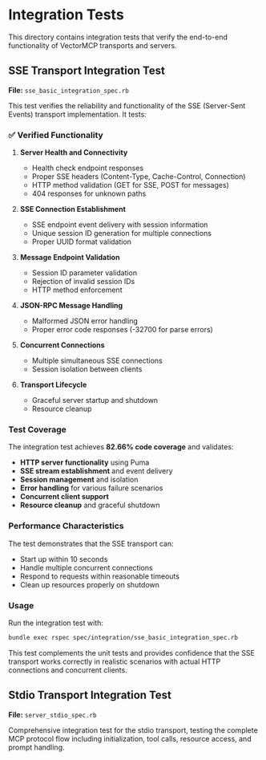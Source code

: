 # Integration Tests

This directory contains integration tests that verify the end-to-end functionality of VectorMCP transports and servers.

## SSE Transport Integration Test

**File:** `sse_basic_integration_spec.rb`

This test verifies the reliability and functionality of the SSE (Server-Sent Events) transport implementation. It tests:

### ✅ Verified Functionality

1. **Server Health and Connectivity**
   - Health check endpoint responses
   - Proper SSE headers (Content-Type, Cache-Control, Connection)
   - HTTP method validation (GET for SSE, POST for messages)
   - 404 responses for unknown paths

2. **SSE Connection Establishment**
   - SSE endpoint event delivery with session information
   - Unique session ID generation for multiple connections
   - Proper UUID format validation

3. **Message Endpoint Validation**
   - Session ID parameter validation
   - Rejection of invalid session IDs
   - HTTP method enforcement

4. **JSON-RPC Message Handling**
   - Malformed JSON error handling
   - Proper error code responses (-32700 for parse errors)

5. **Concurrent Connections**
   - Multiple simultaneous SSE connections
   - Session isolation between clients

6. **Transport Lifecycle**
   - Graceful server startup and shutdown
   - Resource cleanup

### Test Coverage

The integration test achieves **82.66% code coverage** and validates:

- **HTTP server functionality** using Puma
- **SSE stream establishment** and event delivery
- **Session management** and isolation
- **Error handling** for various failure scenarios
- **Concurrent client support**
- **Resource cleanup** and graceful shutdown

### Performance Characteristics

The test demonstrates that the SSE transport can:
- Start up within 10 seconds
- Handle multiple concurrent connections
- Respond to requests within reasonable timeouts
- Clean up resources properly on shutdown

### Usage

Run the integration test with:

```bash
bundle exec rspec spec/integration/sse_basic_integration_spec.rb
```

This test complements the unit tests and provides confidence that the SSE transport works correctly in realistic scenarios with actual HTTP connections and concurrent clients.

## Stdio Transport Integration Test

**File:** `server_stdio_spec.rb`

Comprehensive integration test for the stdio transport, testing the complete MCP protocol flow including initialization, tool calls, resource access, and prompt handling.
